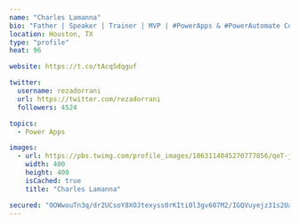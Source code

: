 ```yaml
---
name: "Charles Lamanna"
bio: "Father | Speaker | Trainer | MVP | #PowerApps & #PowerAutomate Community Super User | YouTuber Right-pointing triangle http://youtube.com/c/rezadorrani | Learn - Share - Clockwise rightwards and leftwards open circle arrows"
location: Houston, TX
type: "profile"
heat: 96

website: https://t.co/tAcqSdqguf

twitter:
  username: rezadorrani
  url: https://twitter.com/rezadorrani
  followers: 4524

topics:
  - Power Apps

images:
  - url: https://pbs.twimg.com/profile_images/1063114045270777856/qeT-jpWr_400x400.jpg
    width: 400
    height: 400
    isCached: true
    title: "Charles Lamanna"

secured: "OOWwouTn3q/dr2UCsoY8XOJtexyss0rKIti0l3gv607M2/IGQVuyejz31s2UaJtd9Vuu6D3SY9pF9wqZAwo5ggS0xZVjKfN2Xx3I/K2WCA0D4ztnIinQjgRc3XlIxNFb0GCNI2mJQs8SDT29igjctNRgrI9K33hNBJcCC//WOodbrCvz6qeQXvWzr/0fqK9eZe5POF3c7XofDzHpom6CiAE/eqbxNNZUmJz5Q2BND6cAuIG8RKWDOCGnXYEHg7V9o/Rf10DLKiPRQJDEzyea7Dhro4eVUS3srX/b2OMv6/lyOmCsstklKRt1ZShcGxM8IpDPaBMkl24jM5NWzoaaat7QXg8cvLZpWEQwtaaUh/hEjk3Vm0ZWzY4SYAdZz7kRat+Y3j9ZPEGFXLpgZ1PcRfbz0TgbgyFtFg8tFCo9s6A=;F9cbmxKxMJLpjztD3eb+3Q=="
---
```


